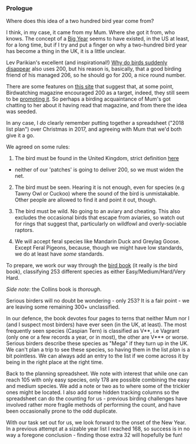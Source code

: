 ### Prologue

Where does this idea of a two hundred bird year come from?

I think, in my case, it came from my Mum. Where she got it from, who
knows. The concept of a [Big
Year](https://en.wikipedia.org/wiki/Big_year) seems to have existed,
in the US at least, for a long time, but if I try and put a finger on
why a two-hundred bird year has become a thing in the UK, it is a
little unclear.

Lev Parikian's excellent (and inspirational!) [Why do birds suddenly
disappear](https://unbound.com/books/why-do-birds-suddenly-disappear/)
also uses 200, but his reason is, basically, that a good birding friend of
his managed 206, so he should go for 200, a nice round number.

There are some features on [this
site](https://www.birdwatching.co.uk/my-200-bird-list) that suggest
that, at some point, Birdwatching magazine encouraged 200 as a target,
indeed, they still seem to be [promoting
it](https://www.birdwatching.co.uk/my200). So perhaps a birding
acquaintance of Mum's got chatting to her about it having read that
magazine, and from there the idea was seeded.

In any case, I _do_ clearly remember putting together a spreadsheet
("2018 list plan") over Christmas in 2017, and agreeing with Mum that
we'd both give it a go.

We agreed on some rules:

1. The bird must be found in the United Kingdom,
strict definition [here](https://en.wikipedia.org/wiki/United_Kingdom)
- neither of our 'patches' is going to deliver 200, so we must widen
the net.

2. The bird must be seen. Hearing it is not enough, even for species
(e.g Tawny Owl or Cuckoo) where the sound of the bird is
unmistakable. Other people are allowed to find it and point it out,
though.

3. The bird must be wild. No going to an aviary and cheating. This
also excludes the occasional birds that escape from aviaries, so watch
out for rings that suggest that, particularly on wildfowl and
overly-sociable raptors.

4. We will accept feral species like Mandarin Duck and Greylag
Goose. Except Feral Pigeons, because, though we might have low
standards, we do at least have _some_ standards.

To prepare, we work our way through the [bird
book](https://www.nhbs.com/collins-bird-guide-book) (it really is
_the_ bird book), classifying 253 different species as either
Easy/Medium/Hard/Very Hard. 

*Side note*: the Collins book is _thorough_.

Serious birders will no doubt be wondering - only 253? It is a fair
point - we are leaving some remaining 300+ unclassified.

In our defence, the book devotes four pages to terns that neither Mum
nor I (and I suspect most birders) have ever seen (in the UK, at
least). The most frequently seen species (Caspian Tern) is classified
as V**, i.e Vagrant (only one or a few records a year, or in most),
the other are V*** or worse. Serious birders describe these species as
"Mega" if they turn up in the UK. We can't plan a trip to see these
species, so having them in the list _plan_ is a bit pointless. We can
always add an entry to the list if we come across it by being in the
right place at the right time.

Back to the planning spreadsheet. We note with interest that while one
can reach 105 with only easy species, only 178 are possible combining
the easy and medium species. We add a note or two as to where some of
the trickier ones might be located. I also add some hidden tracking
columns so the spreadsheet can do the counting for us - previous
birding challenges have involved rather more fragile methods of
performing the count, and have been occasionally prone to the odd
duplicate.

With our task set out for us, we look forward to the onset of the New
Year. In a previous attempt at a sizable year list I reached 168, so
success is in no way a foregone conclusion - finding those extra 32
will hopefully be fun!
